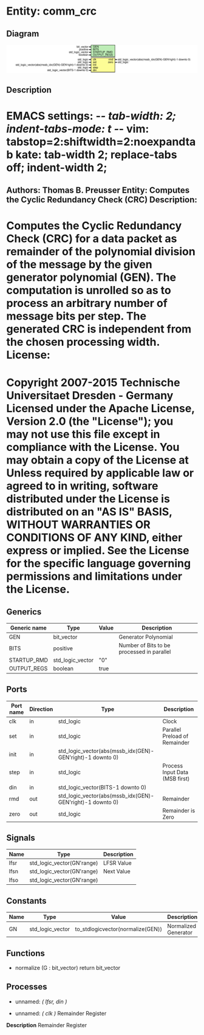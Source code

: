 # Entity: comm_crc
## Diagram
![Diagram](comm_crc.svg "Diagram")
## Description
EMACS settings: -*-  tab-width: 2; indent-tabs-mode: t -*-
vim: tabstop=2:shiftwidth=2:noexpandtab
kate: tab-width 2; replace-tabs off; indent-width 2;
=============================================================================
Authors:					Thomas B. Preusser
Entity:					Computes the Cyclic Redundancy Check (CRC)
Description:
-------------------------------------
Computes the Cyclic Redundancy Check (CRC) for a data packet as remainder
of the polynomial division of the message by the given generator
polynomial (GEN).
The computation is unrolled so as to process an arbitrary number of
message bits per step. The generated CRC is independent from the chosen
processing width.
License:
=============================================================================
Copyright 2007-2015 Technische Universitaet Dresden - Germany
Licensed under the Apache License, Version 2.0 (the "License");
you may not use this file except in compliance with the License.
You may obtain a copy of the License at
Unless required by applicable law or agreed to in writing, software
distributed under the License is distributed on an "AS IS" BASIS,
WITHOUT WARRANTIES OR CONDITIONS OF ANY KIND, either express or implied.
See the License for the specific language governing permissions and
limitations under the License.
=============================================================================
## Generics
| Generic name | Type             | Value | Description                                |
| ------------ | ---------------- | ----- | ------------------------------------------ |
| GEN          | bit_vector       |       | Generator Polynomial                       |
| BITS         | positive         |       | Number of Bits to be processed in parallel |
| STARTUP_RMD  | std_logic_vector | "0"   |                                            |
| OUTPUT_REGS  | boolean          | true  |                                            |
## Ports
| Port name | Direction | Type                                                      | Description                    |
| --------- | --------- | --------------------------------------------------------- | ------------------------------ |
| clk       | in        | std_logic                                                 | Clock                          |
| set       | in        | std_logic                                                 | Parallel Preload of Remainder  |
| init      | in        | std_logic_vector(abs(mssb_idx(GEN)-GEN'right)-1 downto 0) |                                |
| step      | in        | std_logic                                                 | Process Input Data (MSB first) |
| din       | in        | std_logic_vector(BITS-1 downto 0)                         |                                |
| rmd       | out       | std_logic_vector(abs(mssb_idx(GEN)-GEN'right)-1 downto 0) | Remainder                      |
| zero      | out       | std_logic                                                 | Remainder is Zero              |
## Signals
| Name | Type                       | Description |
| ---- | -------------------------- | ----------- |
| lfsr | std_logic_vector(GN'range) | LFSR Value  |
| lfsn | std_logic_vector(GN'range) | Next Value  |
| lfso | std_logic_vector(GN'range) |             |
## Constants
| Name | Type             | Value                              | Description          |
| ---- | ---------------- | ---------------------------------- | -------------------- |
| GN   | std_logic_vector |  to_stdlogicvector(normalize(GEN)) | Normalized Generator |
## Functions
- normalize <font id="function_arguments">(G : bit_vector)</font> <font id="function_return">return bit_vector</font>
## Processes
- unnamed: _( lfsr, din )_

- unnamed: _( clk )_
Remainder Register

**Description**
Remainder Register

